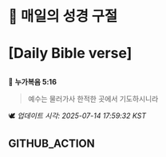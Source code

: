 # 🙏 매일의 성경 구절
# [Daily Bible verse]
##
<!-- START_BIBLE_VERSE -->
📖 **누가복음 5:16**
> 예수는 물러가사 한적한 곳에서 기도하시니라

🕊️ _업데이트 시각: 2025-07-14 17:59:32 KST_
  <!-- END_BIBLE_VERSE -->
## GITHUB_ACTION
